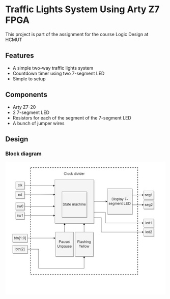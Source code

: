 # Traffic Lights System Using Arty Z7 FPGA

This project is part of the assignment for the course Logic Design at HCMUT

## Features

- A simple two-way traffic lights system
- Countdown timer using two 7-segment LED
- Simple to setup
## Components
- Arty Z7-20
- 2 7-segment LED
- Resistors for each of the segment of the 7-segment LED
- A bunch of jumper wires
## Design
### Block diagram
![Block diagram](/img/blockdiagram.jpg)
